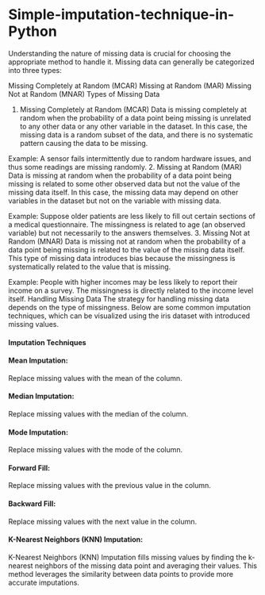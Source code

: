 # Simple-imputation-technique-in-Python

Understanding the nature of missing data is crucial for choosing the appropriate method to handle it. Missing data can generally be categorized into three types:

Missing Completely at Random (MCAR)
Missing at Random (MAR)
Missing Not at Random (MNAR)
Types of Missing Data
1. Missing Completely at Random (MCAR)
Data is missing completely at random when the probability of a data point being missing is unrelated to any other data or any other variable in the dataset. In this case, the missing data is a random subset of the data, and there is no systematic pattern causing the data to be missing.

Example: A sensor fails intermittently due to random hardware issues, and thus some readings are missing randomly.
2. Missing at Random (MAR)
Data is missing at random when the probability of a data point being missing is related to some other observed data but not the value of the missing data itself. In this case, the missing data may depend on other variables in the dataset but not on the variable with missing data.

Example: Suppose older patients are less likely to fill out certain sections of a medical questionnaire. The missingness is related to age (an observed variable) but not necessarily to the answers themselves.
3. Missing Not at Random (MNAR)
Data is missing not at random when the probability of a data point being missing is related to the value of the missing data itself. This type of missing data introduces bias because the missingness is systematically related to the value that is missing.

Example: People with higher incomes may be less likely to report their income on a survey. The missingness is directly related to the income level itself.
Handling Missing Data
The strategy for handling missing data depends on the type of missingness. Below are some common imputation techniques, which can be visualized using the iris dataset with introduced missing values.

#### Imputation Techniques

#### Mean Imputation:

Replace missing values with the mean of the column.

#### Median Imputation: 

Replace missing values with the median of the column.

#### Mode Imputation: 

Replace missing values with the mode of the column.



#### Forward Fill:

Replace missing values with the previous value in the column.



#### Backward Fill:

Replace missing values with the next value in the column.



#### K-Nearest Neighbors (KNN) Imputation:

K-Nearest Neighbors (KNN) Imputation fills missing values by finding the k-nearest neighbors of the missing data point and averaging their values. This method leverages the similarity between data points to provide more accurate imputations.

